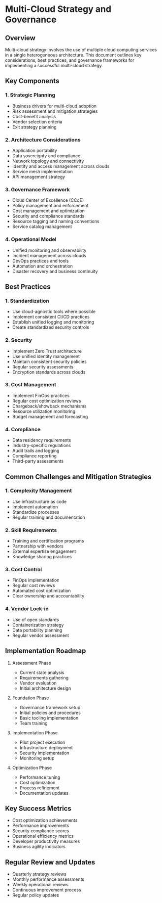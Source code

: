# Multi-Cloud Strategy and Governance

## Overview
Multi-cloud strategy involves the use of multiple cloud computing services in a single heterogeneous architecture. This document outlines key considerations, best practices, and governance frameworks for implementing a successful multi-cloud strategy.

## Key Components

### 1. Strategic Planning
- Business drivers for multi-cloud adoption
- Risk assessment and mitigation strategies
- Cost-benefit analysis
- Vendor selection criteria
- Exit strategy planning

### 2. Architecture Considerations
- Application portability
- Data sovereignty and compliance
- Network topology and connectivity
- Identity and access management across clouds
- Service mesh implementation
- API management strategy

### 3. Governance Framework
- Cloud Center of Excellence (CCoE)
- Policy management and enforcement
- Cost management and optimization
- Security and compliance standards
- Resource tagging and naming conventions
- Service catalog management

### 4. Operational Model
- Unified monitoring and observability
- Incident management across clouds
- DevOps practices and tools
- Automation and orchestration
- Disaster recovery and business continuity

## Best Practices

### 1. Standardization
- Use cloud-agnostic tools where possible
- Implement consistent CI/CD practices
- Establish unified logging and monitoring
- Create standardized security controls

### 2. Security
- Implement Zero Trust architecture
- Use unified identity management
- Maintain consistent security policies
- Regular security assessments
- Encryption standards across clouds

### 3. Cost Management
- Implement FinOps practices
- Regular cost optimization reviews
- Chargeback/showback mechanisms
- Resource utilization monitoring
- Budget management and forecasting

### 4. Compliance
- Data residency requirements
- Industry-specific regulations
- Audit trails and logging
- Compliance reporting
- Third-party assessments

## Common Challenges and Mitigation Strategies

### 1. Complexity Management
- Use infrastructure as code
- Implement automation
- Standardize processes
- Regular training and documentation

### 2. Skill Requirements
- Training and certification programs
- Partnership with vendors
- External expertise engagement
- Knowledge sharing practices

### 3. Cost Control
- FinOps implementation
- Regular cost reviews
- Automated cost optimization
- Clear ownership and accountability

### 4. Vendor Lock-in
- Use of open standards
- Containerization strategy
- Data portability planning
- Regular vendor assessment

## Implementation Roadmap

1. Assessment Phase
   - Current state analysis
   - Requirements gathering
   - Vendor evaluation
   - Initial architecture design

2. Foundation Phase
   - Governance framework setup
   - Initial policies and procedures
   - Basic tooling implementation
   - Team training

3. Implementation Phase
   - Pilot project execution
   - Infrastructure deployment
   - Security implementation
   - Monitoring setup

4. Optimization Phase
   - Performance tuning
   - Cost optimization
   - Process refinement
   - Documentation updates

## Key Success Metrics

- Cost optimization achievements
- Performance improvements
- Security compliance scores
- Operational efficiency metrics
- Developer productivity measures
- Business agility indicators

## Regular Review and Updates

- Quarterly strategy reviews
- Monthly performance assessments
- Weekly operational reviews
- Continuous improvement process
- Regular policy updates